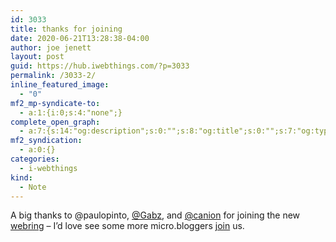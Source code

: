 ```yaml
---
id: 3033
title: thanks for joining
date: 2020-06-21T13:28:38-04:00
author: joe jenett
layout: post
guid: https://hub.iwebthings.com/?p=3033
permalink: /3033-2/
inline_featured_image:
  - "0"
mf2_mp-syndicate-to:
  - a:1:{i:0;s:4:"none";}
complete_open_graph:
  - a:7:{s:14:"og:description";s:0:"";s:8:"og:title";s:0:"";s:7:"og:type";s:0:"";s:12:"twitter:card";s:7:"summary";s:15:"twitter:creator";s:0:"";s:19:"twitter:description";s:0:"";s:8:"og:image";s:0:"";}
mf2_syndication:
  - a:0:{}
categories:
  - i-webthings
kind:
  - Note
---
```

A big thanks to @paulopinto, [@Gabz](https://micro.blog/Gabz), and [@canion](https://micro.blog/canion) for joining the new [webring](https://iwebthings.joejenett.com/ring/) &#8211; I&#8217;d love see some more micro.bloggers [join](https://hub.iwebthings.com/ring/?do=ADD&id=1) us.





